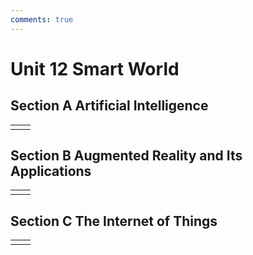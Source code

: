 ```yaml
---
comments: true
---
```


# Unit 12 Smart World  
## Section A Artificial Intelligence  
|||
|:--:|:--:|
|||

## Section B Augmented Reality and Its Applications  
|||
|:--:|:--:|
|||

## Section C The Internet of Things  
|||
|:--:|:--:|
|||

